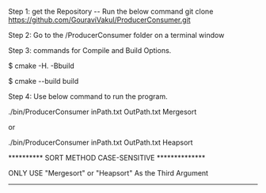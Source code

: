 Step 1:
get the Repository -- Run the below command
git clone https://github.com/GouraviVakul/ProducerConsumer.git

Step 2:
Go to the /ProducerConsumer folder on a terminal window

Step 3:
commands for Compile and Build Options.

$ cmake -H. -Bbuild

$ cmake --build build


Step 4:
Use below command to run the program.

./bin/ProducerConsumer inPath.txt OutPath.txt Mergesort

 or

./bin/ProducerConsumer inPath.txt OutPath.txt Heapsort



********** SORT METHOD CASE-SENSITIVE **************

ONLY USE "Mergesort" or "Heapsort" As the Third Argument

****************************************************




